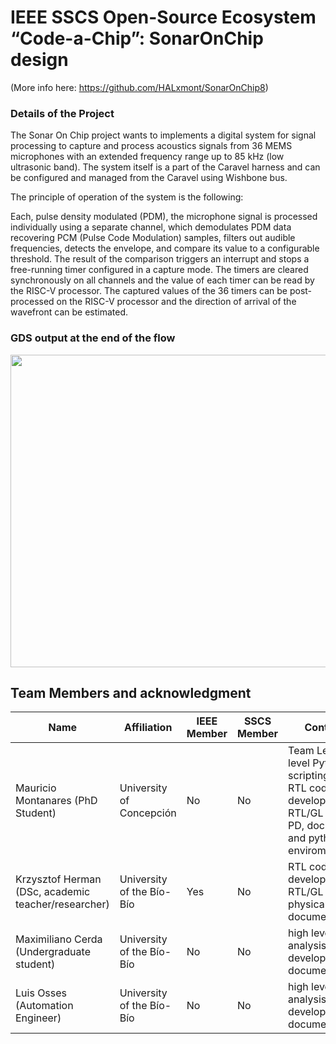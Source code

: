 # IEEE SSCS Open-Source Ecosystem “Code-a-Chip”: SonarOnChip design

(More info here: https://github.com/HALxmont/SonarOnChip8)


### Details of the Project
The Sonar On Chip project wants to implements a digital system for signal processing to capture and process acoustics signals from 36 MEMS microphones with an extended frequency range up to 85 kHz (low ultrasonic band). The system itself is a part of the Caravel harness and can be configured and managed from the Caravel using Wishbone bus.

The principle of operation of the system is the following:

Each, pulse density modulated (PDM), the microphone signal is processed individually using a separate channel, which demodulates PDM data recovering PCM (Pulse Code Modulation) samples, filters out audible frequencies, detects the envelope, and compare its value to a configurable threshold. The result of the comparison triggers an interrupt and stops a free-running timer configured in a capture mode. The timers are cleared synchronously on all channels and the value of each timer can be read by the RISC-V processor. The captured values of the 36 timers can be post-processed on the RISC-V processor and the direction of arrival of the wavefront can be estimated.


### GDS output at the end of the flow

<img src="images/GDS.png" width="800" height="500">

## Team Members and acknowledgment

| Name | Affiliation | IEEE Member | SSCS Member | Contributions |
| --- | --- | --- | --- | --- |
| Mauricio Montanares (PhD Student) | University of Concepción | No | No | Team Leader, high level Python scripting/automation, RTL code development, RTL/GL verification, PD, documentation and python-colab enviroment port. |
| Krzysztof Herman (DSc, academic teacher/researcher) | University of the Bío-Bío | Yes | No | RTL code development, RTL/GL verification, physical design, documentation. |
| Maximiliano Cerda (Undergraduate student) | University of the Bío-Bío | No | No | high level Matlab analysis, RLT code development, documentation. |
| Luis Osses (Automation Engineer) | University of the Bío-Bío | No | No | high level Matlab analysis, RLT code development, documentation. |